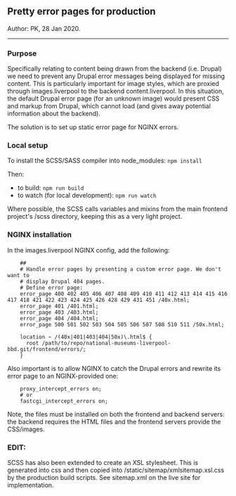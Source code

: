 ## Pretty error pages for production

Author: PK, 28 Jan 2020.

---

### Purpose

Specifically relating to content being drawn from the backend (i.e. Drupal) we
need to prevent any Drupal error messages being displayed for missing content.
This is particularly important for image styles, which are proxied through
images.liverpool to the backend content.liverpool. In this situation, the
default Drupal error page (for an unknown image) would present CSS and markup
from Drupal, which cannot load (and gives away potential information about the
backend).

The solution is to set up static error page for NGINX errors.

### Local setup

To install the SCSS/SASS compiler into node_modules: `npm install`

Then:
- to build: `npm run build`
- to watch (for local development): `npm run watch`

Where possible, the SCSS calls variables and mixins from the main frontend
project's /scss directory, keeping this as a very light project.

### NGINX installation

In the images.liverpool NGINX config, add the following:
```
    ##
    # Handle error pages by presenting a custom error page. We don't want to
    # display Drupal 404 pages.
    # Define error page:
    error_page 400 402 405 406 407 408 409 410 411 412 413 414 415 416 417 418 421 422 423 424 425 426 428 429 431 451 /40x.html;
    error_page 401 /401.html;
    error_page 403 /403.html;
    error_page 404 /404.html;
    error_page 500 501 502 503 504 505 506 507 508 510 511 /50x.html;

    location ~ /(40x|401|403|404|50x)\.html$ {
      root /path/to/repo/national-museums-liverpool-bbd.git/frontend/errors/;
    }
```

Also important is to allow NGINX to catch the Drupal errors and rewrite its
error page to an NGINX-provided one:
```
    proxy_intercept_errors on;
    # or
    fastcgi_intercept_errors on;
```

Note, the files must be installed on both the frontend and backend servers: the
backend requires the HTML files and the frontend servers provide the CSS/images.

### EDIT:
SCSS has also been extended to create an XSL stylesheet. This is generated into
css and then copied into /static/sitemap/xmlsitemap.xsl.css by the production
build scripts. See sitemap.xml on the live site for implementation.
